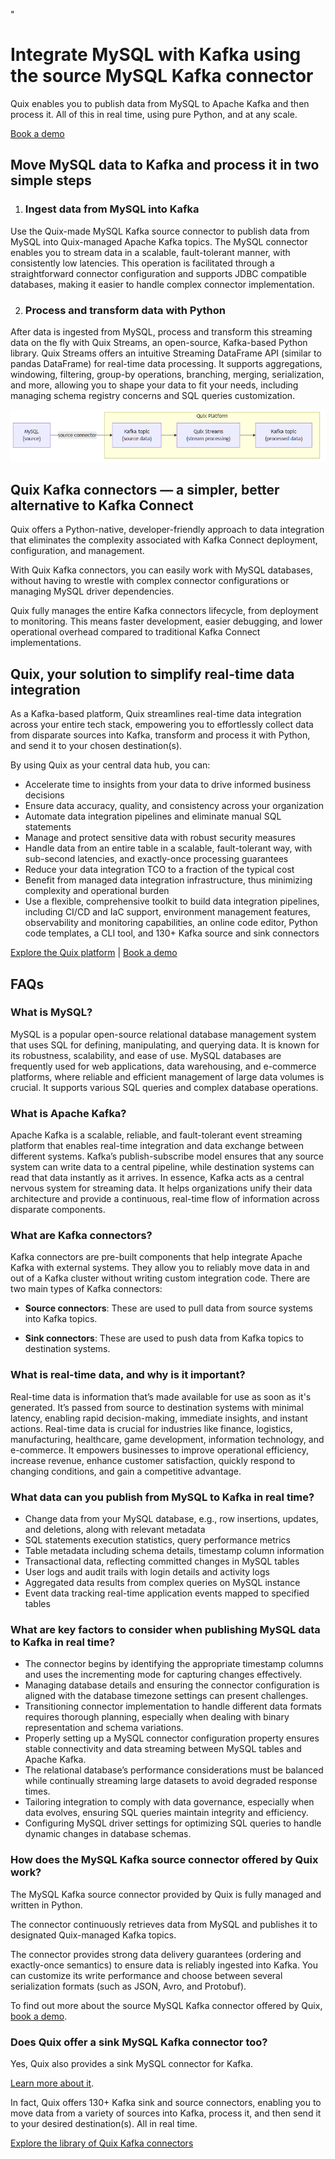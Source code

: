 <!--- BEGIN MARKDOWN --->
"
# Integrate MySQL with Kafka using the source MySQL Kafka connector

Quix enables you to publish data from MySQL to Apache Kafka and then process it. All of this in real time, using pure Python, and at any scale.

[Book a demo](https://share.hsforms.com/1iW0TmZzKQMChk0lxd_tGiw4yjw2)

## Move MySQL data to Kafka and process it in two simple steps

1. ### Ingest data from MySQL into Kafka

Use the Quix-made MySQL Kafka source connector to publish data from MySQL into Quix-managed Apache Kafka topics. The MySQL connector enables you to stream data in a scalable, fault-tolerant manner, with consistently low latencies. This operation is facilitated through a straightforward connector configuration and supports JDBC compatible databases, making it easier to handle complex connector implementation.

2. ### Process and transform data with Python

After data is ingested from MySQL, process and transform this streaming data on the fly with Quix Streams, an open-source, Kafka-based Python library. Quix Streams offers an intuitive Streaming DataFrame API (similar to pandas DataFrame) for real-time data processing. It supports aggregations, windowing, filtering, group-by operations, branching, merging, serialization, and more, allowing you to shape your data to fit your needs, including managing schema registry concerns and SQL queries customization.

![Diagram](images/MySQL-source_diagram_1.png)

## Quix Kafka connectors — a simpler, better alternative to Kafka Connect

Quix offers a Python-native, developer-friendly approach to data integration that eliminates the complexity associated with Kafka Connect deployment, configuration, and management.

With Quix Kafka connectors, you can easily work with MySQL databases, without having to wrestle with complex connector configurations or managing MySQL driver dependencies.

Quix fully manages the entire Kafka connectors lifecycle, from deployment to monitoring. This means faster development, easier debugging, and lower operational overhead compared to traditional Kafka Connect implementations.

## Quix, your solution to simplify real-time data integration

As a Kafka-based platform, Quix streamlines real-time data integration across your entire tech stack, empowering you to effortlessly collect data from disparate sources into Kafka, transform and process it with Python, and send it to your chosen destination(s).

By using Quix as your central data hub, you can:

* Accelerate time to insights from your data to drive informed business decisions  
* Ensure data accuracy, quality, and consistency across your organization  
* Automate data integration pipelines and eliminate manual SQL statements  
* Manage and protect sensitive data with robust security measures  
* Handle data from an entire table in a scalable, fault-tolerant way, with sub-second latencies, and exactly-once processing guarantees  
* Reduce your data integration TCO to a fraction of the typical cost  
* Benefit from managed data integration infrastructure, thus minimizing complexity and operational burden  
* Use a flexible, comprehensive toolkit to build data integration pipelines, including CI/CD and IaC support, environment management features, observability and monitoring capabilities, an online code editor, Python code templates, a CLI tool, and 130+ Kafka source and sink connectors

[Explore the Quix platform](https://portal.demo.quix.io/?workspace=demo-iotphonedemo-prod) | [Book a demo](https://share.hsforms.com/1iW0TmZzKQMChk0lxd_tGiw4yjw2)

## FAQs

### What is MySQL?

MySQL is a popular open-source relational database management system that uses SQL for defining, manipulating, and querying data. It is known for its robustness, scalability, and ease of use. MySQL databases are frequently used for web applications, data warehousing, and e-commerce platforms, where reliable and efficient management of large data volumes is crucial. It supports various SQL queries and complex database operations.

### What is Apache Kafka?

Apache Kafka is a scalable, reliable, and fault-tolerant event streaming platform that enables real-time integration and data exchange between different systems. Kafka’s publish-subscribe model ensures that any source system can write data to a central pipeline, while destination systems can read that data instantly as it arrives. In essence, Kafka acts as a central nervous system for streaming data. It helps organizations unify their data architecture and provide a continuous, real-time flow of information across disparate components.

### What are Kafka connectors?

Kafka connectors are pre-built components that help integrate Apache Kafka with external systems. They allow you to reliably move data in and out of a Kafka cluster without writing custom integration code. There are two main types of Kafka connectors:

* **Source connectors**: These are used to pull data from source systems into Kafka topics.

* **Sink connectors**: These are used to push data from Kafka topics to destination systems.

### What is real-time data, and why is it important?

Real-time data is information that’s made available for use as soon as it's generated. It’s passed from source to destination systems with minimal latency, enabling rapid decision-making, immediate insights, and instant actions. Real-time data is crucial for industries like finance, logistics, manufacturing, healthcare, game development, information technology, and e-commerce. It empowers businesses to improve operational efficiency, increase revenue, enhance customer satisfaction, quickly respond to changing conditions, and gain a competitive advantage.

### What data can you publish from MySQL to Kafka in real time?

* Change data from your MySQL database, e.g., row insertions, updates, and deletions, along with relevant metadata  
* SQL statements execution statistics, query performance metrics  
* Table metadata including schema details, timestamp column information  
* Transactional data, reflecting committed changes in MySQL tables  
* User logs and audit trails with login details and activity logs  
* Aggregated data results from complex queries on MySQL instance  
* Event data tracking real-time application events mapped to specified tables

### What are key factors to consider when publishing MySQL data to Kafka in real time?

* The connector begins by identifying the appropriate timestamp columns and uses the incrementing mode for capturing changes effectively.  
* Managing database details and ensuring the connector configuration is aligned with the database timezone settings can present challenges.  
* Transitioning connector implementation to handle different data formats requires thorough planning, especially when dealing with binary representation and schema variations.  
* Properly setting up a MySQL connector configuration property ensures stable connectivity and data streaming between MySQL tables and Apache Kafka.  
* The relational database’s performance considerations must be balanced while continually streaming large datasets to avoid degraded response times.  
* Tailoring integration to comply with data governance, especially when data evolves, ensuring SQL queries maintain integrity and efficiency.  
* Configuring MySQL driver settings for optimizing SQL queries to handle dynamic changes in database schemas.

### How does the MySQL Kafka source connector offered by Quix work?

The MySQL Kafka source connector provided by Quix is fully managed and written in Python.

The connector continuously retrieves data from MySQL and publishes it to designated Quix-managed Kafka topics.

The connector provides strong data delivery guarantees (ordering and exactly-once semantics) to ensure data is reliably ingested into Kafka. You can customize its write performance and choose between several serialization formats (such as JSON, Avro, and Protobuf).

To find out more about the source MySQL Kafka connector offered by Quix, [book a demo](https://share.hsforms.com/1iW0TmZzKQMChk0lxd_tGiw4yjw2).

### Does Quix offer a sink MySQL Kafka connector too?

Yes, Quix also provides a sink MySQL connector for Kafka.

[Learn more about it](../../../quix-streams/sinks/coming-soon/MySQL-sink.md).

In fact, Quix offers 130+ Kafka sink and source connectors, enabling you to move data from a variety of sources into Kafka, process it, and then send it to your desired destination(s). All in real time.

[Explore the library of Quix Kafka connectors](https://quix.io/connectors)
<!--- END MARKDOWN --->